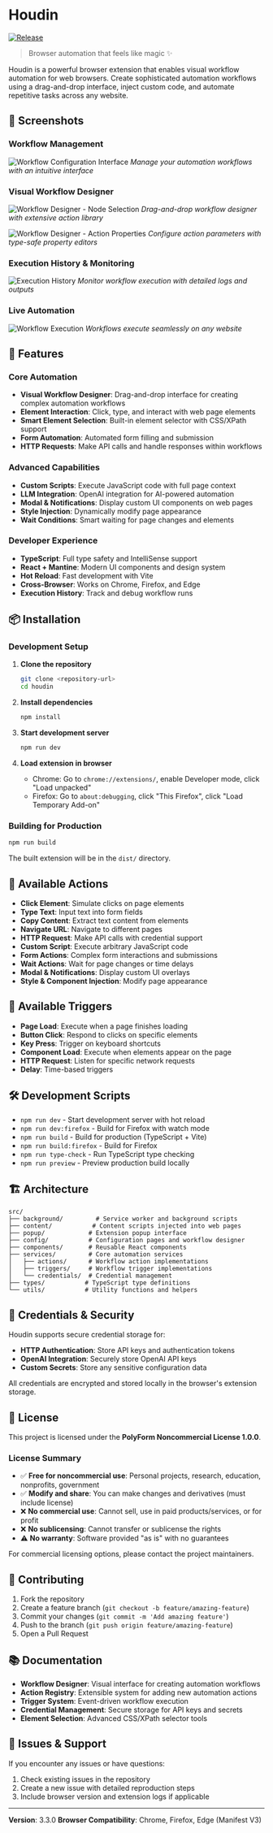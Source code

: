 # Houdin

[![Release](https://github.com/afonsocraposo/houdin/actions/workflows/release.yml/badge.svg)](https://github.com/afonsocraposo/houdin/actions/workflows/release.yml)

> Browser automation that feels like magic ✨

Houdin is a powerful browser extension that enables visual workflow automation for web browsers. Create sophisticated automation workflows using a drag-and-drop interface, inject custom code, and automate repetitive tasks across any website.

## 📸 Screenshots

### Workflow Management

![Workflow Configuration Interface](screenshots/1-config-interface-workflows.png)
_Manage your automation workflows with an intuitive interface_

### Visual Workflow Designer

![Workflow Designer - Node Selection](screenshots/2a-workflow-designer-drawer.png)
_Drag-and-drop workflow designer with extensive action library_

![Workflow Designer - Action Properties](screenshots/2b-workflow-designer-properties.png)
_Configure action parameters with type-safe property editors_

### Execution History & Monitoring

![Execution History](screenshots/3-history-execution-output.png)
_Monitor workflow execution with detailed logs and outputs_

### Live Automation

![Workflow Execution](screenshots/4-workflow-execution-example.png)
_Workflows execute seamlessly on any website_

## 🚀 Features

### Core Automation

- **Visual Workflow Designer**: Drag-and-drop interface for creating complex automation workflows
- **Element Interaction**: Click, type, and interact with web page elements
- **Smart Element Selection**: Built-in element selector with CSS/XPath support
- **Form Automation**: Automated form filling and submission
- **HTTP Requests**: Make API calls and handle responses within workflows

### Advanced Capabilities

- **Custom Scripts**: Execute JavaScript code with full page context
- **LLM Integration**: OpenAI integration for AI-powered automation
- **Modal & Notifications**: Display custom UI components on web pages
- **Style Injection**: Dynamically modify page appearance
- **Wait Conditions**: Smart waiting for page changes and elements

### Developer Experience

- **TypeScript**: Full type safety and IntelliSense support
- **React + Mantine**: Modern UI components and design system
- **Hot Reload**: Fast development with Vite
- **Cross-Browser**: Works on Chrome, Firefox, and Edge
- **Execution History**: Track and debug workflow runs

## 📦 Installation

### Development Setup

1. **Clone the repository**

   ```bash
   git clone <repository-url>
   cd houdin
   ```

2. **Install dependencies**

   ```bash
   npm install
   ```

3. **Start development server**

   ```bash
   npm run dev
   ```

4. **Load extension in browser**
   - Chrome: Go to `chrome://extensions/`, enable Developer mode, click "Load unpacked"
   - Firefox: Go to `about:debugging`, click "This Firefox", click "Load Temporary Add-on"

### Building for Production

```bash
npm run build
```

The built extension will be in the `dist/` directory.

## 🎯 Available Actions

- **Click Element**: Simulate clicks on page elements
- **Type Text**: Input text into form fields
- **Copy Content**: Extract text content from elements
- **Navigate URL**: Navigate to different pages
- **HTTP Request**: Make API calls with credential support
- **Custom Script**: Execute arbitrary JavaScript code
- **Form Actions**: Complex form interactions and submissions
- **Wait Actions**: Wait for page changes or time delays
- **Modal & Notifications**: Display custom UI overlays
- **Style & Component Injection**: Modify page appearance

## 🔧 Available Triggers

- **Page Load**: Execute when a page finishes loading
- **Button Click**: Respond to clicks on specific elements
- **Key Press**: Trigger on keyboard shortcuts
- **Component Load**: Execute when elements appear on the page
- **HTTP Request**: Listen for specific network requests
- **Delay**: Time-based triggers

## 🛠 Development Scripts

- `npm run dev` - Start development server with hot reload
- `npm run dev:firefox` - Build for Firefox with watch mode
- `npm run build` - Build for production (TypeScript + Vite)
- `npm run build:firefox` - Build for Firefox
- `npm run type-check` - Run TypeScript type checking
- `npm run preview` - Preview production build locally

## 🏗 Architecture

```
src/
├── background/         # Service worker and background scripts
├── content/           # Content scripts injected into web pages
├── popup/            # Extension popup interface
├── config/           # Configuration pages and workflow designer
├── components/       # Reusable React components
├── services/         # Core automation services
│   ├── actions/      # Workflow action implementations
│   ├── triggers/     # Workflow trigger implementations
│   └── credentials/  # Credential management
├── types/           # TypeScript type definitions
└── utils/           # Utility functions and helpers
```

## 🔑 Credentials & Security

Houdin supports secure credential storage for:

- **HTTP Authentication**: Store API keys and authentication tokens
- **OpenAI Integration**: Securely store OpenAI API keys
- **Custom Secrets**: Store any sensitive configuration data

All credentials are encrypted and stored locally in the browser's extension storage.

## 📝 License

This project is licensed under the **PolyForm Noncommercial License 1.0.0**.

### License Summary

- ✅ **Free for noncommercial use**: Personal projects, research, education, nonprofits, government
- ✅ **Modify and share**: You can make changes and derivatives (must include license)
- ❌ **No commercial use**: Cannot sell, use in paid products/services, or for profit
- ❌ **No sublicensing**: Cannot transfer or sublicense the rights
- ⚠️ **No warranty**: Software provided "as is" with no guarantees

For commercial licensing options, please contact the project maintainers.

## 🤝 Contributing

1. Fork the repository
2. Create a feature branch (`git checkout -b feature/amazing-feature`)
3. Commit your changes (`git commit -m 'Add amazing feature'`)
4. Push to the branch (`git push origin feature/amazing-feature`)
5. Open a Pull Request

## 📚 Documentation

- **Workflow Designer**: Visual interface for creating automation workflows
- **Action Registry**: Extensible system for adding new automation actions
- **Trigger System**: Event-driven workflow execution
- **Credential Management**: Secure storage for API keys and secrets
- **Element Selection**: Advanced CSS/XPath selector tools

## 🐛 Issues & Support

If you encounter any issues or have questions:

1. Check existing issues in the repository
2. Create a new issue with detailed reproduction steps
3. Include browser version and extension logs if applicable

---

**Version**: 3.3.0
**Browser Compatibility**: Chrome, Firefox, Edge (Manifest V3)
